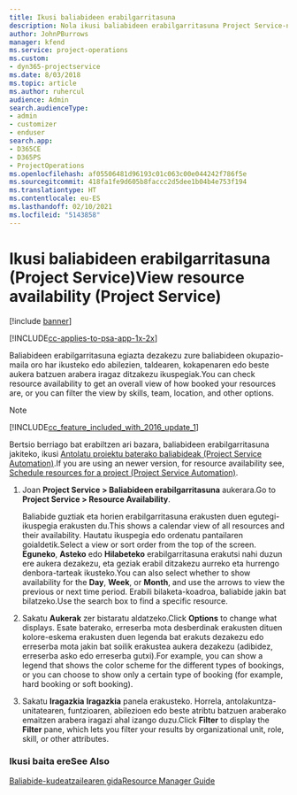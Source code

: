 ```yaml
---
title: Ikusi baliabideen erabilgarritasuna
description: Nola ikusi baliabideen erabilgarritasuna Project Service-n
author: JohnPBurrows
manager: kfend
ms.service: project-operations
ms.custom:
- dyn365-projectservice
ms.date: 8/03/2018
ms.topic: article
ms.author: ruhercul
audience: Admin
search.audienceType:
- admin
- customizer
- enduser
search.app:
- D365CE
- D365PS
- ProjectOperations
ms.openlocfilehash: af05506481d96193c01c063c00e044242f786f5e
ms.sourcegitcommit: 418fa1fe9d605b8faccc2d5dee1b04b4e753f194
ms.translationtype: HT
ms.contentlocale: eu-ES
ms.lasthandoff: 02/10/2021
ms.locfileid: "5143858"
---
```

# <a name="view-resource-availability-project-service"></a><span data-ttu-id="20202-103">Ikusi baliabideen erabilgarritasuna (Project Service)</span><span class="sxs-lookup"><span data-stu-id="20202-103">View resource availability (Project Service)</span></span>

[!include [banner](../includes/psa-now-project-operations.md)]

[!INCLUDE[cc-applies-to-psa-app-1x-2x](../includes/cc-applies-to-psa-app-1x-2x.md)]

<span data-ttu-id="20202-104">Baliabideen erabilgarritasuna egiazta dezakezu zure baliabideen okupazio-maila oro har ikusteko edo abilezien, taldearen, kokapenaren edo beste aukera batzuen arabera iragaz ditzakezu ikuspegiak.</span><span class="sxs-lookup"><span data-stu-id="20202-104">You can check resource availability to get an overall view of how booked your resources are, or you can filter the view by skills, team, location, and other options.</span></span>  
  
> [!NOTE]
> [!INCLUDE[cc_feature_included_with_2016_update_1](../includes/cc-feature-included-with-2016-update-1.md)]  
> 
>  <span data-ttu-id="20202-105">Bertsio berriago bat erabiltzen ari bazara, baliabideen erabilgarritasuna jakiteko, ikusi [Antolatu proiektu baterako baliabideak (Project Service Automation)](../psa/schedule-resources-project.md).</span><span class="sxs-lookup"><span data-stu-id="20202-105">If you are using an newer version, for resource availability see, [Schedule resources for a project (Project Service Automation)](../psa/schedule-resources-project.md).</span></span>  

1. <span data-ttu-id="20202-106">Joan **Project Service > Baliabideen erabilgarritasuna** aukerara.</span><span class="sxs-lookup"><span data-stu-id="20202-106">Go to **Project Service > Resource Availability**.</span></span>  

    <span data-ttu-id="20202-107">Baliabide guztiak eta horien erabilgarritasuna erakusten duen egutegi-ikuspegia erakusten du.</span><span class="sxs-lookup"><span data-stu-id="20202-107">This shows a calendar view of all resources and their availability.</span></span> <span data-ttu-id="20202-108">Hautatu ikuspegia edo ordenatu pantailaren goialdetik.</span><span class="sxs-lookup"><span data-stu-id="20202-108">Select a view or sort order from the top of the screen.</span></span> <span data-ttu-id="20202-109">**Eguneko**, **Asteko** edo **Hilabeteko** erabilgarritasuna erakutsi nahi duzun ere aukera dezakezu, eta geziak erabil ditzakezu aurreko eta hurrengo denbora-tarteak ikusteko.</span><span class="sxs-lookup"><span data-stu-id="20202-109">You can also select whether to show availability for the **Day**, **Week**, or **Month**, and use the arrows to view the previous or next time period.</span></span> <span data-ttu-id="20202-110">Erabili bilaketa-koadroa, baliabide jakin bat bilatzeko.</span><span class="sxs-lookup"><span data-stu-id="20202-110">Use the search box to find a specific resource.</span></span>  

2. <span data-ttu-id="20202-111">Sakatu **Aukerak** zer bistaratu aldatzeko.</span><span class="sxs-lookup"><span data-stu-id="20202-111">Click **Options** to change what displays.</span></span> <span data-ttu-id="20202-112">Esate baterako, erreserba mota desberdinak erakusten dituen kolore-eskema erakusten duen legenda bat erakuts dezakezu edo erreserba mota jakin bat soilik erakustea aukera dezakezu (adibidez, erreserba asko edo erreserba gutxi).</span><span class="sxs-lookup"><span data-stu-id="20202-112">For example, you can show a legend that shows the color scheme for the different types of bookings, or you can choose to show only a certain type of booking (for example, hard booking or soft booking).</span></span>  

3. <span data-ttu-id="20202-113">Sakatu **Iragazkia** **Iragazkia** panela erakusteko. Horrela, antolakuntza-unitatearen, funtzioaren, abilezioen edo beste atribtu batzuen araberako emaitzen arabera iragazi ahal izango duzu.</span><span class="sxs-lookup"><span data-stu-id="20202-113">Click **Filter** to display the **Filter** pane, which lets you filter your results by organizational unit, role, skill, or other attributes.</span></span>  

### <a name="see-also"></a><span data-ttu-id="20202-114">Ikusi baita ere</span><span class="sxs-lookup"><span data-stu-id="20202-114">See Also</span></span>  
 [<span data-ttu-id="20202-115">Baliabide-kudeatzailearen gida</span><span class="sxs-lookup"><span data-stu-id="20202-115">Resource Manager Guide</span></span>](../psa/resource-manager-guide.md)
